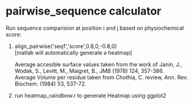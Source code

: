 # pairwise_sequence calculator 

Run sequence comparision at position i and j based on physiochemical score:

1) align_pairwise('seq1','score',0.8,0,-0.8,0) <br>
   [matlab will automatically generate a heatmap] <br>
   
   Average accesible surface values taken from the work of Janin, J., Wodak, S., Levitt, M., Maigret, B., JMB (1978) 124, 357-386. <br>
   Average Volume per residue taken from Chothia, C. review, Ann. Rev. Biochem. (1984) 53, 537-72. <br>
   
   
   

2) run heatmap_raindbow.r to generate Heatmap using ggplot2

